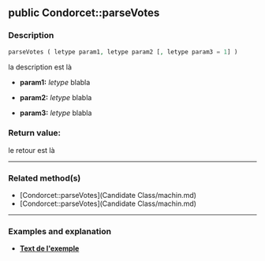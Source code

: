 ## public Condorcet::parseVotes

### Description    

```php
parseVotes ( letype param1, letype param2 [, letype param3 = 1] )
```

la description
est là    
- **param1:** *letype* blabla

- **param2:** *letype* blabla

- **param3:** *letype* blabla



### Return value:   

le retour
est là


---------------------------------------

### Related method(s)      

* [Condorcet::parseVotes](Candidate Class/machin.md)    
* [Condorcet::parseVotes](Candidate Class/machin.md)    

---------------------------------------

### Examples and explanation

* **[Text de l'exemple](link)**    
